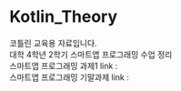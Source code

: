 # Kotlin_Theory

코틀린 교육용 자료입니다.<br>
대학 4학년 2학기 스마트앱 프로그래밍 수업 정리<br>
스마트앱 프로그래밍 과제1 link : <br>
스마트앱 프로그래밍 기말과제 link : <br>
